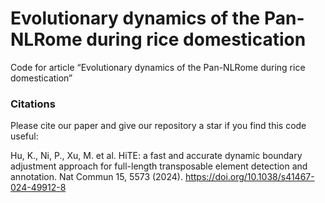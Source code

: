 # Evolutionary dynamics of the Pan-NLRome during rice domestication
Code for article “Evolutionary dynamics of the Pan-NLRome during rice domestication”

### Citations
Please cite our paper and give our repository a star if you find this code useful:

Hu, K., Ni, P., Xu, M. et al. HiTE: a fast and accurate dynamic boundary adjustment approach for full-length transposable element detection and annotation. Nat Commun 15, 5573 (2024). https://doi.org/10.1038/s41467-024-49912-8
